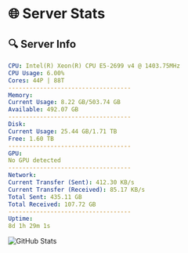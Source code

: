 # 🌐 Server Stats
## 🔍 Server Info
```yaml
CPU: Intel(R) Xeon(R) CPU E5-2699 v4 @ 1403.75MHz
CPU Usage: 6.00%
Cores: 44P | 88T
-----------------------------------
Memory:
Current Usage: 8.22 GB/503.74 GB
Available: 492.07 GB
-----------------------------------
Disk:
Current Usage: 25.44 GB/1.71 TB
Free: 1.60 TB
-----------------------------------
GPU:
No GPU detected
-----------------------------------
Network:
Current Transfer (Sent): 412.30 KB/s
Current Transfer (Received): 85.17 KB/s
Total Sent: 435.11 GB
Total Received: 107.72 GB
-----------------------------------
Uptime:
8d 1h 29m 1s
```
![GitHub Stats](https://img.shields.io/badge/Updated-2025-04-27_18:37:49-blue)